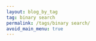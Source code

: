 ```yaml
---
layout: blog_by_tag
tag: binary search
permalink: /tags/binary search/
avoid_main_menu: true
---
```

